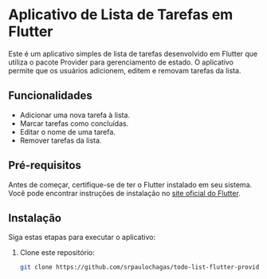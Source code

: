 # Aplicativo de Lista de Tarefas em Flutter

Este é um aplicativo simples de lista de tarefas desenvolvido em Flutter que utiliza o pacote Provider para gerenciamento de estado. O aplicativo permite que os usuários adicionem, editem e removam tarefas da lista.

## Funcionalidades

- Adicionar uma nova tarefa à lista.
- Marcar tarefas como concluídas.
- Editar o nome de uma tarefa.
- Remover tarefas da lista.

## Pré-requisitos

Antes de começar, certifique-se de ter o Flutter instalado em seu sistema. Você pode encontrar instruções de instalação no [site oficial do Flutter](https://flutter.dev/docs/get-started/install).

## Instalação

Siga estas etapas para executar o aplicativo:

1. Clone este repositório:

   ```bash
   git clone https://github.com/srpaulochagas/todo-list-flutter-provider.git